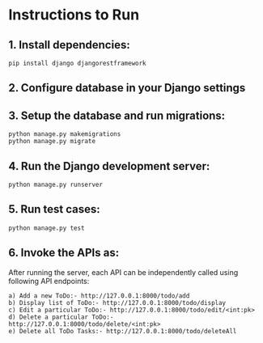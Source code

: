 # Instructions to Run
## 1. Install dependencies:
    pip install django djangorestframework 
## 2. Configure database in your Django settings
## 3. Setup the database and run migrations:
    python manage.py makemigrations
    python manage.py migrate
## 4. Run the Django development server:
    python manage.py runserver
## 5. Run test cases:
    python manage.py test
## 6. Invoke the APIs as:
After running the server, each API can be independently called using following API endpoints:

    a) Add a new ToDo:- http://127.0.0.1:8000/todo/add
    b) Display list of ToDo:- http://127.0.0.1:8000/todo/display
    c) Edit a particular ToDo:- http://127.0.0.1:8000/todo/edit/<int:pk>
    d) Delete a particular ToDo:- http://127.0.0.1:8000/todo/delete/<int:pk>
    e) Delete all ToDo Tasks:- http://127.0.0.1:8000/todo/deleteAll 

